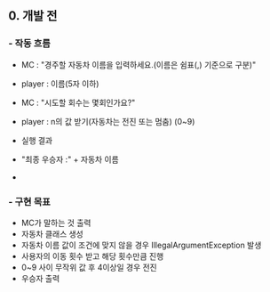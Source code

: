 ## 0. 개발 전
### - 작동 흐름
- MC : "경주할 자동차 이름을 입력하세요.(이름은 쉼표(,) 기준으로 구분)"
- player : 이름(5자 이하)

- MC : "시도할 회수는 몇회인가요?"
- player : n의 값 받기(자동차는 전진 또는 멈춤) (0~9)

- 실행 결과
- "최종 우승자 :" + 자동차 이름
- 

### - 구현 목표
- MC가 말하는 것 출력
- 자동차 클래스 생성 
- 자동차 이름 값이 조건에 맞지 않을 경우 IllegalArgumentException 발생
- 사용자의 이동 횟수 받고 해당 횟수만큼 진행
- 0~9 사이 무작위 값 후 4이상일 경우 전진
- 우승자 출력